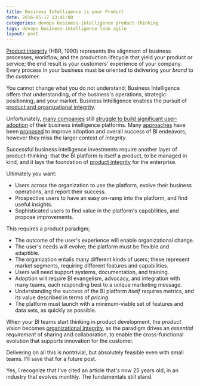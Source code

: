 ```yaml
---
title: Business Intelligence is your Product
date: 2016-05-17 13:41:00
categories: devops business-intelligence product-thinking
tags: devops business-intelligence lean agile
layout: post
---
```


[Product integrity][1] (HBR, 1990) represents the alignment of business processes, workflow, and the production lifecycle that yield your product or service; the end result is your customers' experience of your company. Every process in your business must be oriented to delivering your _brand_ to the customer.

You cannot change what you do not understand; Business Intelligence offers that understanding, of the business's operations, strategic positioning, and your market. Business Intelligence enables the pursuit of [product and organizational integrity][1].

Unfortunately, [many companies][2] still [struggle to build significant user-adoption][3] of their business intelligence platforms. Many [approaches][4] have been [proposed][5] to improve adoption and overall success of BI endeavors, however they miss the larger context of _integrity_.

Successful business intelligence investments require another layer of product-thinking: that the BI platform is itself a product, to be managed in kind, and it lays the foundation of [product integrity][1] for the enterprise.

Ultimately you want:

- Users across the organization to use the platform, evolve their business operations, and report their success.
- Prospective users to have an easy on-ramp into the platform, and find useful insights.
- Sophisticated users to find value in the platform's capabilities, and propose improvements.

This requires a product paradigm;

- The outcome of the user's experience will enable organizational change.
- The user's needs will evolve; the platform must be flexible and adaptible.
- The organization entails many different kinds of users; these represent market segments, requiring different features and capabilities.
- Users will need support systems, documentation, and training.
- Adoption will require BI evangelism, advocacy, and integration with many teams, each responding best to a unique marketing message.
- Understanding the success of the BI platform _itself_ requires metrics, and its value described in terms of _pricing_.
- The platform must launch with a minimum-viable set of features and data sets, as quickly as possible.

When your BI teams start thinking in product development, the _product vision_ becomes [organizational integrity][1], as the paradigm drives an _essential requirement_ of sharing and collaboration, to enable the cross-functional evolution that supports innovation for the customer.

Delivering on all this is nontrivial, but absolutely feasible even with small teams. I'll save that for a future post.

Yes, I recognize that I've cited an article that's now 25 years old, in an industry that evolves monthly. The fundamentals still stand.

[1]: https://hbr.org/1990/11/the-power-of-product-integrity
[2]: http://www.cio.com/article/2373576/enterprise-software/to-hell-with-business-intelligence--40-percent-of-execs-trust-gut.html
[3]: http://www.biscorecard.com/bi-adoption-flat/
[4]: http://www.mrc-productivity.com/blog/2015/03/7-practical-ways-to-improve-bi-user-adoption/
[5]: http://www.antivia.com/blog/?p=3432



